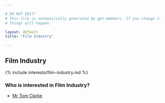 ```yaml
---

# DO NOT EDIT!
# This file is automatically generated by get-members. If you change it, bad
# things will happen.

layout: default
title: "Film Industry"

---
```


## Film Industry

{% include interests/film-industry.md %}

### Who is interested in Film Industry?


* [Mr Tom Clarke](/members/mr-tom-clarke.html)
